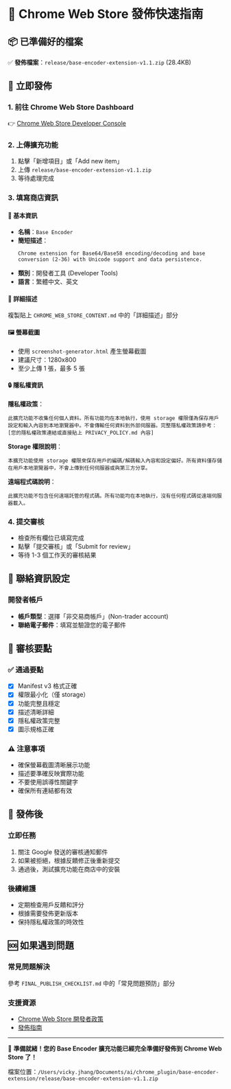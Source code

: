 # 🚀 Chrome Web Store 發佈快速指南

## 📦 已準備好的檔案

✅ **發佈檔案**：`release/base-encoder-extension-v1.1.zip` (28.4KB)

## 🔗 立即發佈

### 1. 前往 Chrome Web Store Dashboard
👉 [Chrome Web Store Developer Console](https://chrome.google.com/webstore/devconsole)

### 2. 上傳擴充功能
1. 點擊「新增項目」或「Add new item」
2. 上傳 `release/base-encoder-extension-v1.1.zip`
3. 等待處理完成

### 3. 填寫商店資訊

#### 📝 基本資訊
- **名稱**：`Base Encoder`
- **簡短描述**：
  ```
  Chrome extension for Base64/Base58 encoding/decoding and base conversion (2-36) with Unicode support and data persistence.
  ```
- **類別**：開發者工具 (Developer Tools)
- **語言**：繁體中文、英文

#### 📖 詳細描述
複製貼上 `CHROME_WEB_STORE_CONTENT.md` 中的「詳細描述」部分

#### 🖼️ 螢幕截圖
- 使用 `screenshot-generator.html` 產生螢幕截圖
- 建議尺寸：1280x800
- 至少上傳 1 張，最多 5 張

#### 🔒 隱私權資訊

**隱私權政策**：
```
此擴充功能不收集任何個人資料。所有功能均在本地執行，使用 storage 權限僅為保存用戶設定和輸入內容到本地瀏覽器中。不會傳輸任何資料到外部伺服器。完整隱私權政策請參考：[您的隱私權政策連結或直接貼上 PRIVACY_POLICY.md 內容]
```

**Storage 權限說明**：
```
本擴充功能使用 storage 權限來保存用戶的編碼/解碼輸入內容和設定偏好。所有資料僅存儲在用戶本地瀏覽器中，不會上傳到任何伺服器或與第三方分享。
```

**遠端程式碼說明**：
```
此擴充功能不包含任何遠端託管的程式碼。所有功能均在本地執行，沒有任何程式碼從遠端伺服器載入。
```

### 4. 提交審核
- 檢查所有欄位已填寫完成
- 點擊「提交審核」或「Submit for review」
- 等待 1-3 個工作天的審核結果

## 📧 聯絡資訊設定

### 開發者帳戶
- **帳戶類型**：選擇「非交易商帳戶」(Non-trader account)
- **聯絡電子郵件**：填寫並驗證您的電子郵件

## 🎯 審核要點

### ✅ 通過要點
- [x] Manifest v3 格式正確
- [x] 權限最小化（僅 storage）
- [x] 功能完整且穩定
- [x] 描述清晰詳細
- [x] 隱私權政策完整
- [x] 圖示規格正確

### ⚠️ 注意事項
- 確保螢幕截圖清晰展示功能
- 描述要準確反映實際功能
- 不要使用誤導性關鍵字
- 確保所有連結都有效

## 📱 發佈後

### 立即任務
1. 關注 Google 發送的審核通知郵件
2. 如果被拒絕，根據反饋修正後重新提交
3. 通過後，測試擴充功能在商店中的安裝

### 後續維護
- 定期檢查用戶反饋和評分
- 根據需要發佈更新版本
- 保持隱私權政策的時效性

## 🆘 如果遇到問題

### 常見問題解決
參考 `FINAL_PUBLISH_CHECKLIST.md` 中的「常見問題預防」部分

### 支援資源
- [Chrome Web Store 開發者政策](https://developer.chrome.com/docs/webstore/program-policies/)
- [發佈指南](https://developer.chrome.com/docs/webstore/publish/)

---

🎉 **準備就緒！您的 Base Encoder 擴充功能已經完全準備好發佈到 Chrome Web Store 了！**

檔案位置：`/Users/vicky.jhang/Documents/ai/chrome_plugin/base-encoder-extension/release/base-encoder-extension-v1.1.zip`
